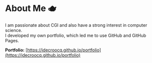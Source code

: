 # About Me 🫖

I am passionate about CGI and also have a strong interest in computer science.  
I developed my own portfolio, which led me to use GitHub and GitHub Pages.

**Portfolio:** [https://jdecroocq.github.io/portfolio](https://jdecroocq.github.io/portfolio)